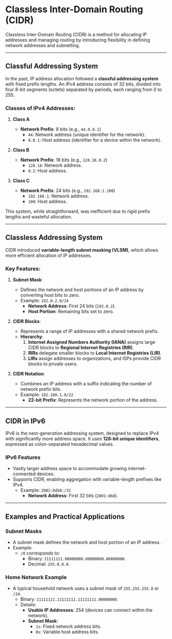 # Classless Inter-Domain Routing (CIDR)

Classless Inter-Domain Routing (CIDR) is a method for allocating IP addresses and managing routing by introducing flexibility in defining network addresses and subnetting.

---

## Classful Addressing System

In the past, IP address allocation followed a **classful addressing system** with fixed prefix lengths. An IPv4 address consists of 32 bits, divided into four 8-bit segments (octets) separated by periods, each ranging from 0 to 255.

### Classes of IPv4 Addresses:
1. **Class A**
   - **Network Prefix**: 8 bits (e.g., `44.0.0.1`)
     - `44`: Network address (unique identifier for the network).
     - `0.0.1`: Host address (identifier for a device within the network).

2. **Class B**
   - **Network Prefix**: 16 bits (e.g., `128.16.0.2`)
     - `128.16`: Network address.
     - `0.2`: Host address.

3. **Class C**
   - **Network Prefix**: 24 bits (e.g., `192.168.1.100`)
     - `192.168.1`: Network address.
     - `100`: Host address.

This system, while straightforward, was inefficient due to rigid prefix lengths and wasteful allocation.

---

## Classless Addressing System

CIDR introduced **variable-length subnet masking (VLSM)**, which allows more efficient allocation of IP addresses.

### Key Features:
1. **Subnet Mask**:
   - Defines the network and host portions of an IP address by converting host bits to zero.
   - Example: `192.0.2.0/24`
     - **Network Address**: First 24 bits (`192.0.2`).
     - **Host Portion**: Remaining bits set to zero.

2. **CIDR Blocks**:
   - Represents a range of IP addresses with a shared network prefix.
   - **Hierarchy**:
     1. **Internet Assigned Numbers Authority (IANA)** assigns large CIDR blocks to **Regional Internet Registries (RIR)**.
     2. **RIRs** delegate smaller blocks to **Local Internet Registries (LIR)**.
     3. **LIRs** assign addresses to organizations, and ISPs provide CIDR blocks to private users.

3. **CIDR Notation**:
   - Combines an IP address with a suffix indicating the number of network prefix bits.
   - Example: `192.168.1.0/22`
     - **22-bit Prefix**: Represents the network portion of the address.

---

## CIDR in IPv6

IPv6 is the next-generation addressing system, designed to replace IPv4 with significantly more address space. It uses **128-bit unique identifiers**, expressed as colon-separated hexadecimal values.

### IPv6 Features
- Vastly larger address space to accommodate growing internet-connected devices.
- Supports CIDR, enabling aggregation with variable-length prefixes like IPv4.
  - Example: `2001:0db8:/32`
    - **Network Address**: First 32 bits (`2001:db8`).

---

## Examples and Practical Applications

### Subnet Masks
- A subnet mask defines the network and host portion of an IP address.
- Example:
  - `/8` corresponds to:
    - Binary: `11111111.00000000.00000000.00000000`.
    - Decimal: `255.0.0.0`.

### Home Network Example
- A typical household network uses a subnet mask of `255.255.255.0` or `/24`.
  - Binary: `11111111.11111111.11111111.00000000`.
  - Details:
    - **Usable IP Addresses**: 254 (devices can connect within the network).
    - **Subnet Mask**:
      - `1s`: Fixed network address bits.
      - `0s`: Variable host address bits.